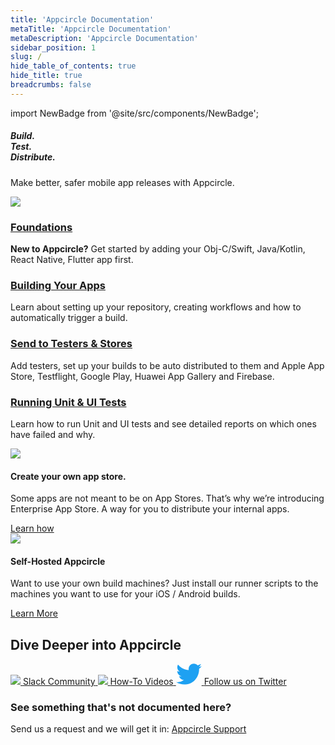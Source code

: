 ```yaml
---
title: 'Appcircle Documentation'
metaTitle: 'Appcircle Documentation'
metaDescription: 'Appcircle Documentation'
sidebar_position: 1
slug: /
hide_table_of_contents: true
hide_title: true
breadcrumbs: false
---
```

import NewBadge from '@site/src/components/NewBadge';

<div class="intro-visual">

<div class="intro-text"><h5 class="intro-visual-header">
Build.<br/>Test.<br/>Distribute.
</h5>
<p>Make better, safer mobile app releases with Appcircle.</p>
</div>
<div className="intro-image"><img src="https://cdn.appcircle.io/docs/assets/docs-intro-header.png" /></div>
</div>

<section class="intro-cards">
      <div class="intro-card">
            <h3><a href="/tutorials">Foundations</a></h3>
            <p><strong>New to Appcircle?</strong> Get started by adding your Obj-C/Swift, Java/Kotlin, React Native, Flutter app first.</p>
      </div>
      <div class="intro-card">
            <h3><a href="/build/adding-a-build-profile">Building Your Apps</a></h3>
            <p>Learn about setting up your repository, creating workflows and how to automatically trigger a build.</p>
      </div>
      <div class="intro-card">
            <h3><a href="/store-submit/apple-app-store">Send to Testers & Stores</a></h3>
            <p>Add testers, set up your builds to be auto distributed to them and Apple App Store, Testflight, Google Play, Huawei App Gallery and Firebase.</p>
      </div>
      <div class="intro-card">
            <h3><a href="/continuous-testing">Running Unit & UI Tests</a></h3>
            <p>Learn how to run Unit and UI tests and see detailed reports on which ones have failed and why.</p>
      </div>
</section>

<section class="feature-cards">
      <div class="enterprise-app-store">
            <div className="feature-card-image"><img src="https://cdn.appcircle.io/docs/assets/feature-card-eas.png" /></div>
            <div className="feature-card-info">
                  <NewBadge />
                  <h4>Create your own app store.</h4>
                  <p>Some apps are not meant to be on App Stores. That’s why we’re introducing Enterprise App Store. A way for you to distribute your internal apps.</p>
                  <a href="/enterprise-appstore/add-ent-profile" className="feature-card-learn-more eas">
                        Learn how
                  </a>
            </div>
      </div>
      <div class="self-hosted-runners">
            <div className="feature-card-image"><img src="https://cdn.appcircle.io/docs/assets/feature-card-self-hosted-runners.png" /></div>
            <div className="feature-card-info">
                  <NewBadge />
                  <h4>Self-Hosted Appcircle</h4>
                  <p>Want to use your own build machines? Just install our runner scripts to the machines you want to use for your iOS / Android builds.</p>
                  <a href="/self-hosted-appcircle" className="feature-card-learn-more runner">
                        Learn More
                  </a>
            </div>
      </div>
</section>

## Dive Deeper into Appcircle

<section class="community">
<a class="slack" href="https://slack.appcircle.io">
<img src="https://cdn.appcircle.io/docs/assets/slack-logo.png" />
<span>Slack Community</span>
</a>
<a class="videos" href="https://www.youtube.com/c/Appcircle">
<img src="https://cdn.appcircle.io/docs/assets/youtube-logo.png" />
<span>How-To Videos</span>
</a>

<a class="twitter" href="https://twitter.com/appcircleio">
 <svg width="41" height="34" viewBox="0 0 41 34" fill="none" xmlns="http://www.w3.org/2000/svg" {...props}>
      <path d="M36.6933 8.54828C36.7181 8.90995 36.7181 9.27162 36.7181 9.63662C36.7181 20.7583 28.3197 33.5849 12.9629 33.5849V33.5783C8.42645 33.5849 3.98423 32.275 0.165283 29.805C0.82492 29.885 1.48786 29.9249 2.15246 29.9266C5.9119 29.9299 9.56387 28.6583 12.5215 26.3166C8.94887 26.2483 5.81601 23.9 4.72157 20.4716C5.97306 20.715 7.26258 20.6649 8.49093 20.3266C4.59593 19.5333 1.79371 16.0833 1.79371 12.0766C1.79371 12.0399 1.79371 12.0049 1.79371 11.9699C2.95428 12.6216 4.25371 12.9833 5.5829 13.0233C1.9144 10.5516 0.78359 5.63162 2.99891 1.78495C7.23778 7.04328 13.4919 10.2399 20.2057 10.5783C19.5328 7.65495 20.452 4.59162 22.621 2.53662C25.9837 -0.650051 31.2724 -0.486718 34.4333 2.90162C36.3031 2.52995 38.0952 1.83828 39.7352 0.858283C39.112 2.80662 37.8076 4.46162 36.0651 5.51328C37.72 5.31662 39.3368 4.86995 40.8594 4.18828C39.7385 5.88162 38.3267 7.35662 36.6933 8.54828Z" fill="#1ea1f2" />
</svg>
<span>Follow us on Twitter</span>
</a>
</section>

### See something that's not documented here?

Send us a request and we will get it in: [Appcircle Support](https://appcircle.io/support/)
